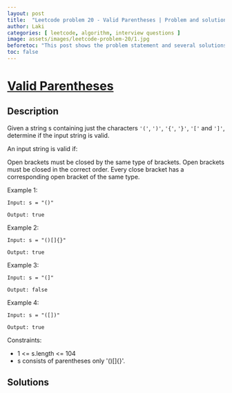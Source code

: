 ```yaml
---
layout: post
title:  "Leetcode problem 20 - Valid Parentheses | Problem and solution"
author: Laki
categories: [ leetcode, algorithm, interview questions ]
image: assets/images/leetcode-problem-20/1.jpg
beforetoc: "This post shows the problem statement and several solutions for leetcode Valid Parentheses problem"
toc: false
---
```


# [Valid Parentheses](https://leetcode.com/problems/valid-parentheses)

## Description

Given a string s containing just the characters `'('`, `')'`, `'{'`, `'}'`, `'['` and `']'`, determine if the input string is valid.

An input string is valid if:

Open brackets must be closed by the same type of brackets.
Open brackets must be closed in the correct order.
Every close bracket has a corresponding open bracket of the same type.
 

Example 1:
```
Input: s = "()"

Output: true
```
Example 2:
```
Input: s = "()[]{}"

Output: true
```
Example 3:
```
Input: s = "(]"

Output: false
```
Example 4:
```
Input: s = "([])"

Output: true
```
 

Constraints:

- 1 <= s.length <= 104
- s consists of parentheses only '()[]{}'.

## Solutions
